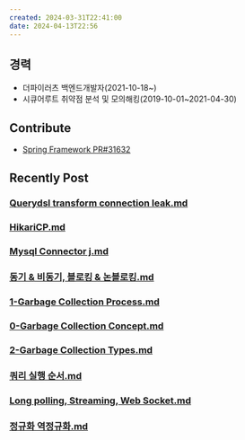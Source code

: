 ```yaml
---
created: 2024-03-31T22:41:00
date: 2024-04-13T22:56
---
```

## 경력
- 더파이러츠 백엔드개발자(2021-10-18~)
- 시큐어루트 취약점 분석 및 모의해킹(2019-10-01~2021-04-30)
## Contribute
- [Spring Framework PR#31632](https://github.com/spring-projects/spring-framework/pull/31632)

## Recently Post
### [Querydsl transform connection leak.md](0-Blog/Spring/Querydsl%20transform%20connection%20leak.md)
### [HikariCP.md](0-Blog/Database/HikariCP.md)
### [Mysql Connector j.md](0-Blog/Database/Mysql%20Connector%20j.md)
### [동기 & 비동기, 블로킹 & 논블로킹.md](0-Blog/Concept/동기%20&%20비동기,%20블로킹%20&%20논블로킹.md)
### [1-Garbage Collection Process.md](0-Blog/JVM/Garbage%20Collection/1-Garbage%20Collection%20Process.md)
### [0-Garbage Collection Concept.md](0-Blog/JVM/Garbage%20Collection/0-Garbage%20Collection%20Concept.md)
### [2-Garbage Collection Types.md](0-Blog/JVM/Garbage%20Collection/2-Garbage%20Collection%20Types.md)
### [쿼리 실행 순서.md](0-Blog/Database/쿼리%20실행%20순서.md)
### [Long polling, Streaming, Web Socket.md](0-Blog/Computer-Science/Long%20polling,%20Streaming,%20Web%20Socket.md)
### [정규화 역정규화.md](0-Blog/Database/정규화%20역정규화.md)